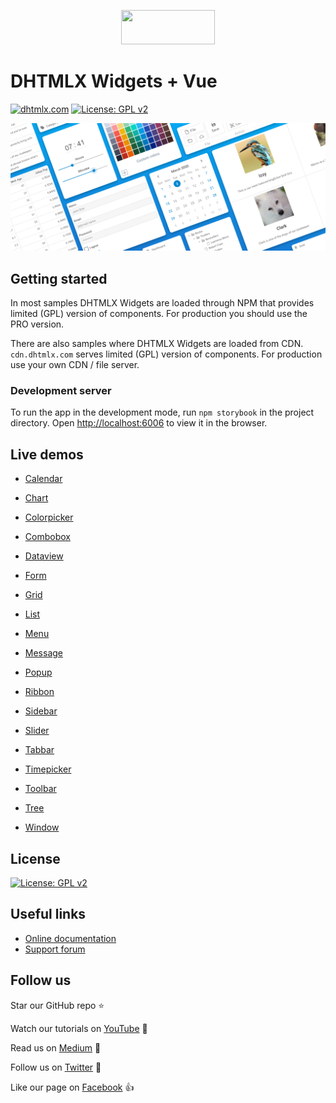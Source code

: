 <p align="center">
	<a href="https://dhtmlx.github.io/vue-suite-demo/?path=/story/calendar--base"><img src="https://dhtmlx.github.io/vue-suite-demo/logo.svg" width="150" height="55"></a>
</p>


# DHTMLX Widgets + Vue

[![dhtmlx.com](https://img.shields.io/badge/made%20by-DHTMLX-blue)](https://dhtmlx.com/)
[![License: GPL v2](https://img.shields.io/badge/license-GPL%20v2-blue.svg)](https://www.gnu.org/licenses/old-licenses/gpl-2.0.html)

[![react-widgets](https://raw.githubusercontent.com/plazarev/media/master/Suite%402x.png)](https://dhtmlx.github.io/vue-suite-demo/?path=/story)

## Getting started

In most samples DHTMLX Widgets are loaded through NPM that provides limited (GPL) version of components. For production you should use the PRO version.

There are also samples where DHTMLX Widgets are loaded from CDN. `cdn.dhtmlx.com` serves limited (GPL) version of components. For production use your own CDN / file server.


### Development server

To run the app in the development mode, run `npm storybook` in the project directory.
Open [http://localhost:6006](http://localhost:6006) to view it in the browser.


## Live demos

- [Calendar](https://dhtmlx.github.io/vue-suite-demo/?path=/story/calendar--base)

- [Chart](https://dhtmlx.github.io/vue-suite-demo/?path=/story/chart--base)

- [Colorpicker](https://dhtmlx.github.io/vue-suite-demo/?path=/story/color-picker--base)

- [Combobox](https://dhtmlx.github.io/vue-suite-demo/?path=/story/combobox--base)

- [Dataview](https://dhtmlx.github.io/vue-suite-demo/?path=/story/dataview--base)

- [Form](https://dhtmlx.github.io/angular-suite-demo/?path=/story/form--base)

- [Grid](https://dhtmlx.github.io/vue-suite-demo/?path=/story/grid--base)

- [List](https://dhtmlx.github.io/vue-suite-demo/?path=/story/list--base)

- [Menu](https://dhtmlx.github.io/vue-suite-demo/?path=/story/menu--base)

- [Message](https://dhtmlx.github.io/vue-suite-demo/?path=/story/message--base)

- [Popup](https://dhtmlx.github.io/vue-suite-demo/?path=/story/popup--base)

- [Ribbon](https://dhtmlx.github.io/vue-suite-demo/?path=/story/ribbon--base)

- [Sidebar](https://dhtmlx.github.io/vue-suite-demo/?path=/story/sidebar--base)

- [Slider](https://dhtmlx.github.io/vue-suite-demo/?path=/story/slider--base)

- [Tabbar](https://dhtmlx.github.io/vue-suite-demo/?path=/story/tabbar--base)

- [Timepicker](https://dhtmlx.github.io/vue-suite-demo/?path=/story/time-picker--base)

- [Toolbar](https://dhtmlx.github.io/vue-suite-demo/?path=/story/toolbar--base)

- [Tree](https://dhtmlx.github.io/vue-suite-demo/?path=/story/tree--base)

- [Window](https://dhtmlx.github.io/vue-suite-demo/?path=/story/window--base)


## License

[![License: GPL v2](https://img.shields.io/badge/license-GPL%20v2-blue.svg)](https://www.gnu.org/licenses/old-licenses/gpl-2.0.html)


## Useful links

- [Online  documentation](https://docs.dhtmlx.com/)
- [Support forum](https://forum.dhtmlx.com/c/suite6)


## Follow us

Star our GitHub repo :star:

Watch our tutorials on [YouTube](https://www.youtube.com/user/dhtmlx/videos) :eyes:

Read us on [Medium](https://medium.com/@dhtmlx) :newspaper:

Follow us on [Twitter](https://twitter.com/dhtmlx) :feet:

Like our page on [Facebook](https://www.facebook.com/dhtmlx/) :thumbsup:
